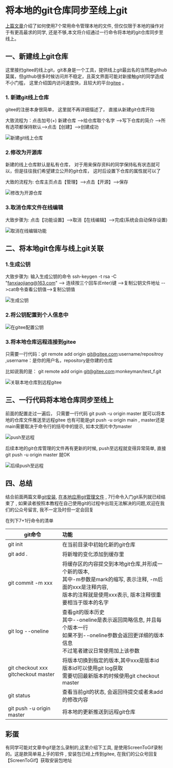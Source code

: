 # 将本地的git仓库同步至线上git

[上篇文章]()介绍了如何使用7个常用命令管理本地的文件, 但仅仅限于本地的操作对于有更高最求的同学, 还是不够,本文将介绍通过一行命令将本地的git仓库同步至线上。

## 一、新建线上git仓库

这里接扫gitee的线上git，git本身是一个工具，提供线上git最出名的当然是github莫属，但github很多时候访问并不稳定，且英文界面可能对新接触git的同学造成不小门槛， 这里介绍国内访问速度快，且较大的平台[gitee](https://gitee.com/) 。

### 1. 新建git线上仓库

gitee的注册本身很简单， 这里就不再详细描述了， 直接从新建git仓库开始 

大致流程为：点击加号(+) 新建仓库 -->给仓库取个名字 -->写下仓库的简介 -->所有选项都保持默认-->点击【创建】-->创建成功

![新建git线上仓库](./picture/新建git线上仓库.gif)

### 2.修改为开源库

新建的线上仓库默认是私有仓库， 对于用来保存资料的同学保持私有状态就可以，但是往往我们希望建立公开的git仓库， 这时后设置下仓库的属性就可以了

大致的流程为: 仓库主页点击【管理】-->点击【开源】-->保存

![修改为开源仓库](./picture/修改为开源仓库.gif)

### 3.取消仓库文件在线编辑

大致步骤为: 点击【功能设置】-->取消【在线编辑】-->完成(系统会自动保存设置) 

![取消在线编辑功能](./picture/取消在线编辑功能.gif)

## 二、将本地git仓库与线上git关联

### 1.生成公钥

大致步骤为: 输入生成公钥的命令 ssh-keygen -t rsa -C "fanxiaojiang@163.com"  --> 连续按三个回车(Enter)键 -->复制公钥文件地址 -->cat命令查看公钥值-->复制公钥值

![生成公钥](./picture/生成公钥.gif)





### 2.将公钥配置到个人信息中

![在gitee配置公钥](./picture/在gitee配置公钥.gif)

### 3.将本地仓库远程连接到gitee

只需要一行代码：git remote add origin git@gitee.com:username/repositroy ,username：是你的用户名，repository是你建的仓库 

比如说我的是： git remote add origin git@gitee.com:monkeyman/test_f.git

![关联本地仓库到远程gitee](./picture/关联本地仓库到远程gitee.gif)



## 三、一行代码将本地仓库同步至线上

前面的配置走过一遍后， 只需要一行代码 git  push -u origin master 就可以将本地的仓库文件推送至远程gitee
也有可能是git  push -u origin main , master还是main需要取决于命令行的括号中的提示, 如本文图片中为master

![push至远程](./picture/push至远程.gif)

后续本地的git仓库管理的文件再有更新的时候, push至远程就变得异常简单, 直接 git  push -u origin master 就OK 

![后续push至远程](./picture/后续push至远程.gif)

## 四、总结

结合前面两篇文章[git安装](), [在本地应用git管理文件]()  , 7行命令入门git系列就已经结束了 , 如果读者按照本教程在自己使用git的过程中出现无法解决的问题,欢迎在我们的公众号留言, 我不一定及时但一定会回复 

在列下7+1行命令的清单 

| git命令                                 | 功能                                                         |
| --------------------------------------- | :----------------------------------------------------------- |
| git init                                | 在当前目录中初始化新的git仓库                                |
| git add .                               | 将新增的变化添加到缓存里                                     |
| git commit -m xxx                       | 将缓存区的内容提交到本地git仓库,并形成一个新的版本, <br/>其中-m参数是mark的缩写,  表示注释, -m后面的xxx是注释内容, <br/>版本的注释就是使用xxx表示, 版本注释很重要相当于版本的名字 |
| git log --oneline                       | 查看git的版本历史<br/>其中--oneline是表示返回简略信息, 并且每个版本一行<br/>如果不到--oneline参数会返回更详细的版本信息<br/>不过笔者建议日常使用加上该参数 |
| git checkout xxx<br/>gitcheckout master | 将版本切换到指定的版本,其中xxx是版本id<br/>版本id可以使用git log获取<br/>需要切回最新版本的时候使用git checkout master |
| git status                              | 查看当前git的状态, 会返回待提交或者未add的修改内容           |
| git push -u origin master               | 将本地的更新推送到远程git仓库                                |

## 彩蛋

有同学可能对文章中gif是怎么录制的,这里介绍下工具,  是使用ScreenToGif录制的。这是款简单易上手的软件 , 安装包已经上传到gitee, 在我们的公众号回复【ScreenToGif】获取安装包地址